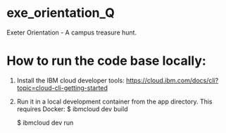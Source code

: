 # exe_orientation_Q
Exeter Orientation - A campus treasure hunt.


# How to run the code base locally:
1. Install the IBM cloud developer tools:
	https://cloud.ibm.com/docs/cli?topic=cloud-cli-getting-started
2. Run it in a local development container from the app directory. This requires Docker:
	$ ibmcloud dev build
	
	$ ibmcloud dev run